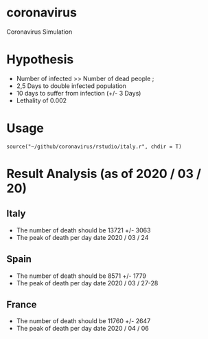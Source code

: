 # coronavirus
Coronavirus Simulation

# Hypothesis

* Number of infected >> Number of dead people ;
* 2,5 Days to double infected population
* 10 days to suffer from infection (+/- 3 Days)
* Lethality of 0.002

# Usage

`source("~/github/coronavirus/rstudio/italy.r", chdir = T)`

# Result Analysis (as of 2020 / 03 / 20)

## Italy

* The number of death should be 13721 +/- 3063
* The peak of death per day date 2020 / 03 / 24

## Spain

* The number of death should be 8571 +/- 1779
* The peak of death per day date 2020 / 03 / 27-28

## France

* The number of death should be 11760 +/- 2647
* The peak of death per day date 2020 / 04 / 06

